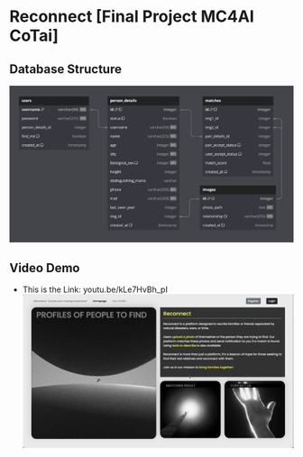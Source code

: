 # Reconnect [Final Project MC4AI CoTai]

## Database Structure

![Database structure](frontend/static/img/database.png)

## Video Demo

- This is the Link: youtu.be/kLe7HvBh_pI
![Video demo](frontend/static/img/web.png)
